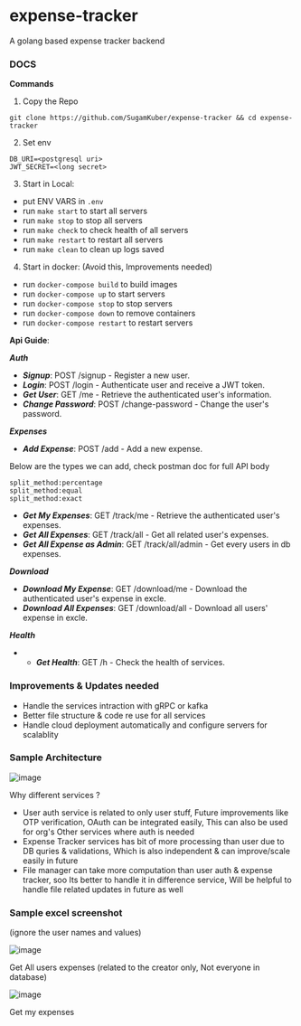 # expense-tracker
A golang based expense tracker backend 

### DOCS

**Commands**

1. Copy the Repo
```
git clone https://github.com/SugamKuber/expense-tracker && cd expense-tracker
```
2. Set env 
```
DB_URI=<postgresql uri>
JWT_SECRET=<long secret>
```

3. Start in Local:
- put ENV VARS in `.env`
- run `make start` to start all servers
- run `make stop` to stop all servers
- run `make check` to check health of all servers
- run `make restart` to restart all servers
- run `make clean` to clean up logs saved

4. Start in docker: (Avoid this, Improvements needed)

- run `docker-compose build` to build images
- run `docker-compose up` to start servers
- run `docker-compose stop` to stop servers
- run `docker-compose down` to remove containers
- run `docker-compose restart` to restart servers

**Api Guide**:

***Auth***

- ***Signup***: POST /signup - Register a new user.
- ***Login***: POST /login - Authenticate user and receive a JWT token.
- ***Get User***: GET /me - Retrieve the authenticated user's information.
- ***Change Password***: POST /change-password - Change the user's password.

***Expenses***
- ***Add Expense***: POST /add - Add a new expense.

Below are the types we can add, check postman doc for full API body
```
split_method:percentage
split_method:equal
split_method:exact
```
- ***Get My Expenses***: GET /track/me - Retrieve the authenticated user's expenses.
- ***Get All Expenses***: GET /track/all - Get all related user's expenses.
- ***Get All Expense as Admin***: GET /track/all/admin - Get every users in db  expenses.

***Download***

- ***Download My Expense***: GET /download/me - Download the authenticated user's expense in excle.
- ***Download All Expenses***: GET /download/all - Download all users' expense in excle.

***Health***
- - ***Get Health***: GET <services>/h - Check the health of services.

### Improvements & Updates needed
- Handle the services intraction with gRPC or kafka
- Better file structure & code re use for all services
- Handle cloud deployment automatically and configure servers for scalablity

### Sample Architecture
![image](https://github.com/user-attachments/assets/d4ac0ffe-11c5-4aed-b7d8-f46a80683dc6)

Why different services ?
- User auth service is related to only user stuff, Future improvements like OTP verification, OAuth can be integrated easily, This can also be used for org's Other services where auth is needed 
- Expense Tracker services has bit of more processing than user due to DB quries & validations, Which is also independent & can improve/scale easily in future  
- File manager can take more computation than user auth & expense tracker, soo Its better to handle it in difference service, Will be helpful to handle file related updates in future as well


### Sample excel screenshot 
(ignore the user names and values)

![image](https://github.com/user-attachments/assets/872e54e7-679e-4f68-ab06-0b046e92aa23)

Get All users expenses (related to the creator only, Not everyone in database)

![image](https://github.com/user-attachments/assets/338f522d-d9ca-471b-9c67-bba059bf002d)


Get my expenses 
